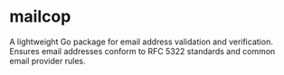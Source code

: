 # mailcop
A lightweight Go package for email address validation and verification. Ensures email addresses conform to RFC 5322 standards and common email provider rules.
